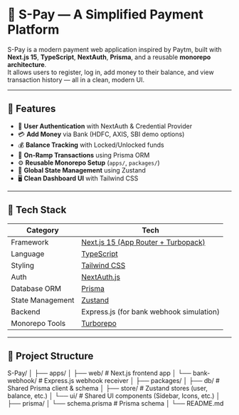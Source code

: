 # 💸 S-Pay — A Simplified Payment Platform

S-Pay is a modern payment web application inspired by Paytm, built with **Next.js 15**, **TypeScript**, **NextAuth**, **Prisma**, and a reusable **monorepo architecture**.  
It allows users to register, log in, add money to their balance, and view transaction history — all in a clean, modern UI.

---

## 🚀 Features

- 🔐 **User Authentication** with NextAuth & Credential Provider  
- 💳 **Add Money** via Bank (HDFC, AXIS, SBI demo options)  
- 💰 **Balance Tracking** with Locked/Unlocked funds  
- 📜 **On-Ramp Transactions** using Prisma ORM  
- ⚙️ **Reusable Monorepo Setup** (`apps/`, `packages/`)  
- 🧠 **Global State Management** using Zustand  
- 🖥️ **Clean Dashboard UI** with Tailwind CSS  

---

## 🧩 Tech Stack

| Category | Tech |
|-----------|------|
| Framework | [Next.js 15 (App Router + Turbopack)](https://nextjs.org) |
| Language | [TypeScript](https://www.typescriptlang.org) |
| Styling | [Tailwind CSS](https://tailwindcss.com) |
| Auth | [NextAuth.js](https://next-auth.js.org) |
| Database ORM | [Prisma](https://www.prisma.io) |
| State Management | [Zustand](https://zustand-demo.pmnd.rs/) |
| Backend | Express.js (for bank webhook simulation) |
| Monorepo Tools | [Turborepo](https://turbo.build/repo) |

---

## 📁 Project Structure
S-Pay/
│
├── apps/
│ ├── web/ # Next.js frontend app
│ └── bank-webhook/ # Express.js webhook receiver
│
├── packages/
│ ├── db/ # Shared Prisma client & schema
│ ├── store/ # Zustand stores (user, balance, etc.)
│ └── ui/ # Shared UI components (Sidebar, Icons, etc.)
│
├── prisma/
│ └── schema.prisma # Prisma schema
│
└── README.md
